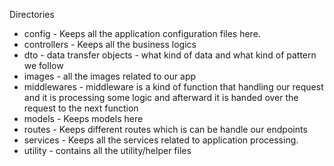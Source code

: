 Directories

- config - Keeps all the application configuration files here.
- controllers - Keeps all the business logics
- dto - data transfer objects - what kind of data and what kind of pattern we follow
- images - all the images related to our app
- middlewares - middleware is a kind of function that handling our request and it is processing some logic and afterward it is handed over the request to the next function
- models - Keeps models here
- routes - Keeps different routes which is can be handle our endpoints
- services - Keeps all the services related to application processing.
- utility - contains all the utility/helper files
